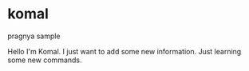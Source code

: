 # komal
pragnya sample

Hello I'm Komal. 
I just want to add some new information.
Just learning some new commands.
